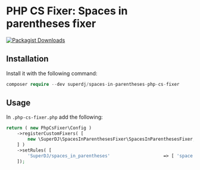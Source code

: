 # PHP CS Fixer: Spaces in parentheses fixer

[![Packagist Downloads](https://img.shields.io/packagist/dt/superdj/spaces-in-parentheses-php-cs-fixer?style=flat-square)](https://packagist.org/packages/superdj/spaces-in-parentheses-php-cs-fixer)

## Installation

Install it with the following command:

```php
composer require --dev superdj/spaces-in-parentheses-php-cs-fixer
```

## Usage

In `.php-cs-fixer.php` add the following:
```php
return ( new PhpCsFixer\Config )
    ->registerCustomFixers( [
        new \SuperDJ\SpacesInParenthesesFixer\SpacesInParenthesesFixer,
    ] )
    ->setRules( [
        'SuperDJ/spaces_in_parentheses'                    => [ 'space' => 'spaces' ],
    ]);
```
